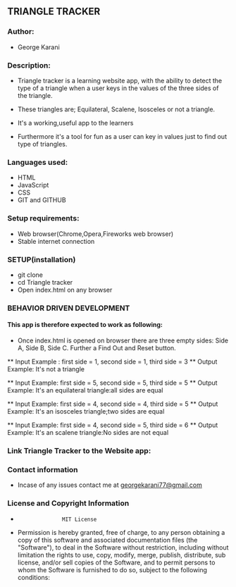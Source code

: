 ## TRIANGLE TRACKER

### Author:
* George Karani


### Description:
* Triangle tracker is a learning website app, with the ability to detect the type of a triangle when a user keys in the values of the three sides of the triangle.
* These triangles are; Equilateral, Scalene, Isosceles or not a triangle.

* It's a working,useful app to the learners
* Furthermore it's a tool for fun as a user can key in values just  to find out type of triangles.

### Languages used:
* HTML
* JavaScript
* CSS
* GIT and GITHUB

### Setup requirements:
* Web browser(Chrome,Opera,Fireworks web browser)
* Stable internet connection

### SETUP(installation)
* git clone
* cd Triangle tracker
* Open index.html on any browser

### BEHAVIOR DRIVEN DEVELOPMENT
#### This app is therefore expected to work as following:
* Once index.html is opened on browser there are three empty sides: Side A, Side B, Side C. Further a Find Out and Reset button.

** Input Example : first side = 1, second side = 1, third side = 3
** Output Example: It's not a triangle

** Input Example: first side = 5, second side = 5, third side = 5
** Output Example: It's an equilateral triangle:all sides are equal

** Input Example: first side = 4, second side = 4, third side = 5
** Output Example: It's an isosceles triangle;two sides are equal

** Input Example: first side = 4, second side = 5, third side = 6
** Output Example: It's an scalene triangle:No sides are not equal


### Link Triangle Tracker to the Website app:


### Contact information
* Incase of any issues contact me at georgekarani77@gmail.com


### License and Copyright Information
*                   MIT License

* Permission is hereby granted, free of charge, to any person obtaining a copy of this software and associated documentation files (the "Software"), to deal in the Software without restriction, including without limitation the rights to use, copy, modify, merge, publish, distribute, sub license, and/or sell copies of the Software, and to permit persons to whom the Software is furnished to do so, subject to the following conditions:
